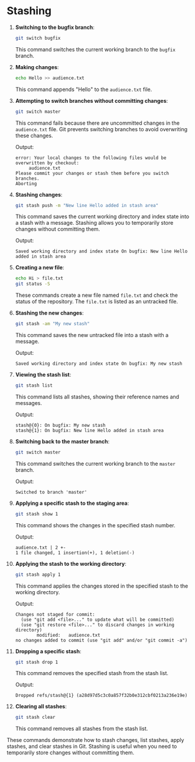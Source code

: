 # Stashing

1. **Switching to the bugfix branch**: 
   ```bash
   git switch bugfix
   ```
   This command switches the current working branch to the `bugfix` branch.

2. **Making changes**: 
   ```bash
   echo Hello >> audience.txt
   ```
   This command appends "Hello" to the `audience.txt` file.

3. **Attempting to switch branches without committing changes**:
   ```bash
   git switch master
   ```
   This command fails because there are uncommitted changes in the `audience.txt` file. Git prevents switching branches to avoid overwriting these changes.

   Output:
   ```
   error: Your local changes to the following files would be overwritten by checkout:
        audience.txt
   Please commit your changes or stash them before you switch branches.
   Aborting
   ```

4. **Stashing changes**: 
   ```bash
   git stash push -m "New line Hello added in stash area"
   ```
   This command saves the current working directory and index state into a stash with a message. Stashing allows you to temporarily store changes without committing them.

   Output:
   ```
   Saved working directory and index state On bugfix: New line Hello added in stash area
   ```

5. **Creating a new file**:
   ```bash
   echo Hi > file.txt
   git status -S
   ```
   These commands create a new file named `file.txt` and check the status of the repository. The `file.txt` is listed as an untracked file.

6. **Stashing the new changes**:
   ```bash
   git stash -am "My new stash"
   ```
   This command saves the new untracked file into a stash with a message.

   Output:
   ```
   Saved working directory and index state On bugfix: My new stash
   ```

7. **Viewing the stash list**:
   ```bash
   git stash list
   ```
   This command lists all stashes, showing their reference names and messages.

   Output:
   ```
   stash@{0}: On bugfix: My new stash
   stash@{1}: On bugfix: New line Hello added in stash area
   ```

8. **Switching back to the master branch**:
   ```bash
   git switch master
   ```
   This command switches the current working branch to the `master` branch.

   Output:
   ```
   Switched to branch 'master'
   ```

9. **Applying a specific stash to the staging area**:
   ```bash
   git stash show 1
   ```
   This command shows the changes in the specified stash number.

   Output:
   ```
   audience.txt | 2 +-
   1 file changed, 1 insertion(+), 1 deletion(-)
   ```

10. **Applying the stash to the working directory**:
    ```bash
    git stash apply 1
    ```
    This command applies the changes stored in the specified stash to the working directory.

    Output:
    ```
    Changes not staged for commit:
      (use "git add <file>..." to update what will be committed)
      (use "git restore <file>..." to discard changes in working directory)
            modified:   audience.txt
    no changes added to commit (use "git add" and/or "git commit -a")
    ```

11. **Dropping a specific stash**:
    ```bash
    git stash drop 1
    ```
    This command removes the specified stash from the stash list.

    Output:
    ```
    Dropped refs/stash@{1} (a28d97d5c3c0a857f32b0e312cbf0213a236e19e)
    ```

12. **Clearing all stashes**:
    ```bash
    git stash clear
    ```
    This command removes all stashes from the stash list.

These commands demonstrate how to stash changes, list stashes, apply stashes, and clear stashes in Git. Stashing is useful when you need to temporarily store changes without committing them.